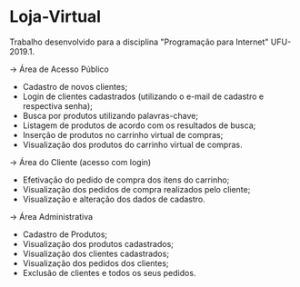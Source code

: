 # Loja-Virtual

Trabalho desenvolvido para a disciplina "Programação para Internet" UFU-2019.1. 

-> Área de Acesso Público

- Cadastro de novos clientes;
- Login de clientes cadastrados (utilizando o e-mail de cadastro e respectiva senha);
- Busca por produtos utilizando palavras-chave;
- Listagem de produtos de acordo com os resultados de busca;
- Inserção de produtos no carrinho virtual de compras;
- Visualização dos produtos do carrinho virtual de compras.

-> Área do Cliente (acesso com login)

- Efetivação do pedido de compra dos itens do carrinho;
- Visualização dos pedidos de compra realizados pelo cliente;
- Visualização e alteração dos dados de cadastro.

-> Área Administrativa

- Cadastro de Produtos;
- Visualização dos produtos cadastrados;
- Visualização dos clientes cadastrados;
- Visualização dos pedidos dos clientes;
- Exclusão de clientes e todos os seus pedidos.

